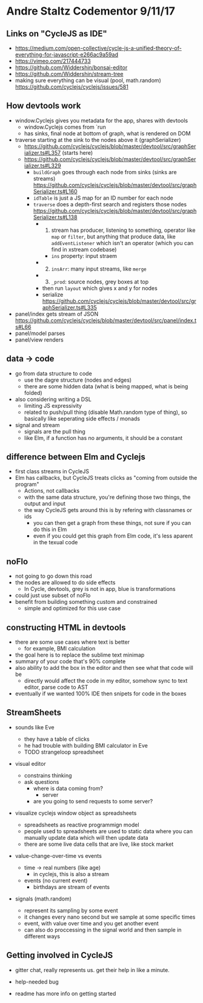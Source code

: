 # Andre Staltz Codementor 9/11/17

## Links on "CycleJS as IDE"

* https://medium.com/open-collective/cycle-js-a-unified-theory-of-everything-for-javascript-e266ac9a59ad
* https://vimeo.com/217444733
* https://github.com/Widdershin/bonsai-editor
* https://github.com/Widdershin/stream-tree
* making sure everything can be visual (pool, math.random) https://github.com/cyclejs/cyclejs/issues/581


## How devtools work

* window.Cyclejs gives you metadata for the app, shares with devtools
  * window.Cyclejs comes from `run 
  * has sinks, final node at bottom of graph, what is rendered on DOM
* traverse starting at the sink to the nodes above it (graphSerializer)
  * https://github.com/cyclejs/cyclejs/blob/master/devtool/src/graphSerializer.ts#L357 (starts here)
  * https://github.com/cyclejs/cyclejs/blob/master/devtool/src/graphSerializer.ts#L329
    * `buildGraph` goes through each node from sinks (sinks are streams) https://github.com/cyclejs/cyclejs/blob/master/devtool/src/graphSerializer.ts#L160
    * `idTable` is just a JS map for an ID number for each node
    * `traverse` does a depth-first search and registers those nodes https://github.com/cyclejs/cyclejs/blob/master/devtool/src/graphSerializer.ts#L138 
      * 1) stream has producer, listening to something, operator like `map` or `filter`, but anything that produce data, like `addEventListener` which isn't an operator (which you can find in xstream codebase)
        * `ins` property: input straem 
      * 2) `insArr`: many input streams, like `merge`
      * 3) `_prod`: source nodes, grey boxes at top
      * then run `layout` which gives x and y for nodes
      * serialize https://github.com/cyclejs/cyclejs/blob/master/devtool/src/graphSerializer.ts#L335
* panel/index gets stream of JSON https://github.com/cyclejs/cyclejs/blob/master/devtool/src/panel/index.ts#L66
* panel/model parses
* panel/view renders


## data -> code

* go from data structure to code
  * use the dagre structure (nodes and edges)
  * there are some hidden data (what is being mapped, what is being folded)
* also considering writing a DSL
  * limiting JS expressivity
  * related to push/pull thing (disable Math.random type of thing), so basically like seperating side effects / monads
* signal and stream
  * signals are the pull thing
  * like Elm, if a function has no arguments, it should be a constant

## difference between Elm and Cyclejs

* first class streams in CycleJS
* Elm has callbacks, but CycleJS treats clicks as "coming from outside the program"
  * Actions, not callbacks
  * with the same data structure, you're defining those two things, the output and input
  * the way CycleJS gets around this is by refering with classnames or ids
    * you can then get a graph from these things, not sure if you can do this in Elm
    * even if you could get this graph from Elm code, it's less aparent in the texual code
  

## noFlo

* not going to go down this road
* the nodes are allowed to do side effects
  * In Cycle, devtools, grey is not in app, blue is transformations 
* could just use subset of noFlo
* benefit from building something custom and constrained
  * simple and optimized for this use case

## constructing HTML in devtools

* there are some use cases where text is better
  * for example, BMI calculation
* the goal here is to replace the sublime text minimap
* summary of your code that's 90% complete
* also ability to add the box in the editor and then see what that code will be
  * directly would affect the code in my editor, somehow sync to text editor, parse code to AST 
* eventually if we wanted 100% IDE then snipets for code in the boxes


## StreamSheets

* sounds like Eve
  * they have a table of clicks
  * he had trouble with building BMI calculator in Eve
  * TODO strangeloop spreadsheet

  
* visual editor
  * constrains thinking
  * ask questions
    * where is data coming from? 
      * server
    * are you going to send requests to some server?


* visualize cyclejs window object as spreadsheets
  * spreadsheets as reactive programmign model
  * people used to spreadsheets are used to static data where you can manually update data which will then update data
  * there are some live data cells that are live, like stock market
  

* value-change-over-time vs events
  * time -> real numbers (like age)
    * in cyclejs, this is also a stream 
  * events (no current event)
    * birthdays are stream of events 

* signals (math.random)
  * represent its sampling by some event
  * it changes every nano second but we sample at some specific times
  * event, with value over time and you get another event
  * can also do proccessing in the signal world and then sample in different ways


## Getting involved in CycleJS

* gitter chat, really represents us. get their help in like a minute.

* help-needed bug
  
* readme has more info on getting started


<script>

(function(i,s,o,g,r,a,m){i['GoogleAnalyticsObject']=r;i[r]=i[r]||function(){
(i[r].q=i[r].q||[]).push(arguments)},i[r].l=1*new Date();a=s.createElement(o),
m=s.getElementsByTagName(o)[0];a.async=1;a.src=g;m.parentNode.insertBefore(a,m)
})(window,document,'script','https://www.google-analytics.com/analytics.js','ga');

ga('create', 'UA-103157758-1', 'auto');
ga('send', 'pageview');

</script>
